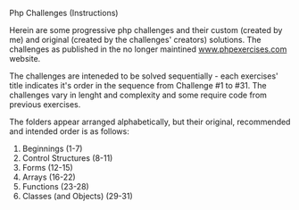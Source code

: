 Php Challenges (Instructions)

Herein are some progressive php challenges and their custom (created by me) and original (created by the challenges' creators) solutions.
The challenges as published in the no longer maintined www.phpexercises.com website.

The challenges are inteneded to be solved sequentially - each exercises' title indicates it's order in the sequence from Challenge #1 to #31. The challenges vary in lenght and complexity and some require code from previous exercises.

The folders appear arranged alphabetically, but their original, recommended and intended order is as follows:

1. Beginnings (1-7)
2. Control Structures (8-11)
3. Forms (12-15)
4. Arrays (16-22)
5. Functions (23-28)
6. Classes (and Objects)  (29-31)
